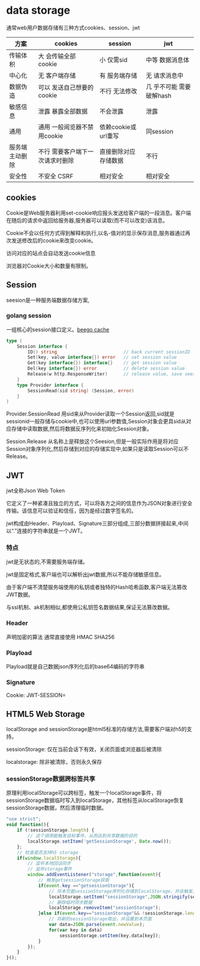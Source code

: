 # data storage

通常web用户数据存储有三种方式cookies、session、jwt

|  方案  |  cookies  |  session  |  jwt  |
| ------------ | ------------ | ------------ | ------------ |
|  传输体积 |  大 会传输全部cookie |  小 仅需sid |  中等 数据消息体 |
|  中心化 |  无 客户端存储 |  有 服务端存储 |  无 请求消息中 |
|  数据伪造 |  可以 发送自己想要的cookie |  不行 无法修改 | 几 乎不可能 需要破解hash |
|  敏感信息 |  泄露 暴露全部数据 |  不会泄露 |  泄露 |
|  通用 |  通用 一般阅览器不禁用cookie |  依赖cookie或url重写 |  同session |
|  服务端主动删除 |  不行 需要客户端下一次请求时删除 |  直接删除对应存储数据 |  不行 |
|  安全性 |  不安全 CSRF |  相对安全  |  相对安全 |

## cookies

Cookie是Web服务器利用set-cookie响应报头发送给客户端的一段消息。客户端在随后的请求中返回给服务器,服务器可以读取(而不可以改变)该消息。  

Cookie不会以任何方式得到解释和执行,以名-值对的显示保存消息,服务器通过再次发送修改后的cookie来改变cookie。 

访问对应的站点会自动发送cookie信息

浏览器对Cookie大小和数量有限制。


## Session

seesion是一种服务端数据存储方案,

### golang session

一组核心的session接口定义。[beego cache][2]

```go
type (
	Session interface {
		ID() string							// back current sessionID
		Set(key, value interface{}) error	// set session value
		Get(key interface{}) interface{}	// get session value
		Del(key interface{}) error			// delete session value
		Release(w http.ResponseWriter)		// release value, save seesion to store
	}
	type Provider interface {
		SessionRead(sid string) (Session, error)
	}
)
```

Provider.SessionRead	用sid来从Provider读取一个Session返回,sid就是sessionid一般存储与cookie中,也可以使用url参数值,Session对象会更具sid从对应存储中读取数据,然后将数据反序列化来初始化Session对象。

Session.Release			从名称上是释放这个Seesion,但是一般实际作用是将对应Session对象序列化,然后存储到对应的存储实现中,如果只是读取Session可以不Release。

## JWT

jwt全称Json Web Token

它定义了一种紧凑且独立的方式，可以将各方之间的信息作为JSON对象进行安全传输。该信息可以验证和信任，因为是经过数字签名的。

jwt构成由Header、Playload、Signature三部分组成,三部分数据拼接起来,中间以“.”连接的字符串就是一个JWT。

### 特点

jwt是无状态的,不需要服务端存储。

jwt是固定格式,客户端也可以解析出jwt数据,所以不能存储敏感信息。

由于客户端不清楚服务端使用的私钥或者独特的Hash哈希函数,客户端无法篡改JWT数据。

与ssl机制、ak机制相似,都使用公私钥签名数据结果,保证无法篡改数据。

### Header
声明加密的算法 通常直接使用 HMAC SHA256

### Playload

Playload就是自己数据json序列化后的base64编码的字符串

### Signature

Cookie: JWT-SESSION=


## HTML5 Web Storage

localStorage and sessionStorage是html5标准的存储方法,需要客户端对h5的支持。

sessionStorage: 仅在当前会话下有效，关闭页面或浏览器后被清除

localstorage: 除非被清除，否则永久保存

### sessionStorage数据跨标签共享

原理利用localStorage可以跨标签，触发一个localStorage事件，将sessionStorage数据临时写入到localStorage，其他标签从localStorage恢复sessionStorage数据，然后清理临时数据。

```js
"use strict";
void function(){
	if (!sessionStorage.length) {
		// 这个调用能触发目标事件，从而达到共享数据的目的
		localStorage.setItem('getSessionStorage', Date.now());
	};
	// 检查是否支持h5 storage
    if(window.localStorage){
        // 监听本地回话同步
		// 监听storage事件
        window.addEventListener("storage",function(event){
			// 触发getsessionStorage获取
            if(event.key =="getsessionStorage"){
				// 将本页面sessionStorage序列化存储到localStorage，并会触发其他页面的同步。
                localStorage.setItem("sessionStorage",JSON.stringify(sessionStorage));
				// 删除临时同步数据
                localStorage.removeItem("sessionStorage");
            }else if(event.key=="sessionStorage"&& !sessionStorage.length){
				// 将新的sessionStorage取出，并设置到本页面
                var data=JSON.parse(event.newValue);
                for(var key in data)
                    sessionStorage.setItem(key,data[key]);
            }
        });
    }
}();
```

[1]: https://golang.org/pkg/net/http/#Cookie

[2]: https://github.com/astaxie/beego/blob/master/session/session.go
